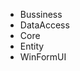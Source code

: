 

<ul>
<li>Bussiness</li>
<li>DataAccess</li>
<li>Core</li>
<li>Entity</li>
<li>WinFormUI</li>

</ul>
